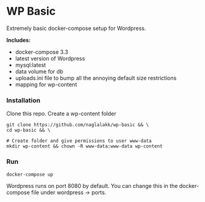 WP Basic
=========

Extremely basic docker-compose setup for Wordpress.

**Includes:**

* docker-compose 3.3
* latest version of Wordpress
* mysql:latest
* data volume for db
* uploads.ini file to bump all the annoying default size restrictions
* mapping for wp-content

### Installation

Clone this repo. Create a wp-content folder

    git clone https://github.com/naglalakk/wp-basic && \
    cd wp-basic && \
    
    # Create folder and give permissions to user www-data
    mkdir wp-content && chown -R www-data:www-data wp-content

### Run

    docker-compose up

Wordpress runs on port 8080 by default. You can change this
in the docker-compose file under wordpress -> ports.

